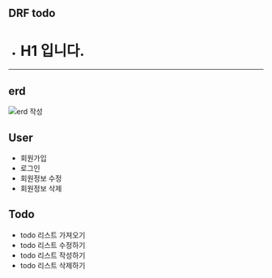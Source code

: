 ## DRF todo
  * # H1 입니다.
  
***

## erd

![erd 작성](https://user-images.githubusercontent.com/120395814/235380369-d03f83be-e9aa-4f0a-b9f6-a8dce4b40f45.jpg)

## User
  * 회원가입
  * 로그인 
  * 회원정보 수정
  * 회원정보 삭제

## Todo
  * todo 리스트 가져오기
  * todo 리스트 수정하기
  * todo 리스트 작성하기
  * todo 리스트 삭제하기


